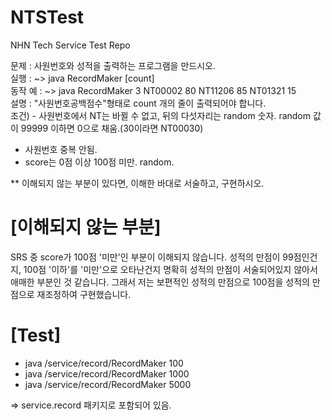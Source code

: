 # NTSTest
NHN Tech Service Test Repo

문제 : 사원번호와 성적을 출력하는 프로그램을 만드시오.  
실행 : ~> java RecordMaker [count]  
동작 예 : ~> java RecordMaker 3
NT00002 80 NT11206 85 NT01321 15  
설명 : "사원번호공백점수"형태로 count 개의 줄이 출력되어야 합니다.  
조건) - 사원번호에서 NT는 바뀔 수 없고, 뒤의 다섯자리는 random 숫자. 
random 값이 99999 이하면 0으로 채움.(30이라면 NT00030) 
- 사원번호 중복 안됨.  
- score는 0점 이상 100점 미만. random.  

** 이해되지 않는 부분이 있다면, 이해한 바대로 서술하고, 구현하시오.

# [이해되지 않는 부분] 
SRS 중 score가 100점 '미만'인 부분이 이해되지 않습니다.
성적의 만점이 99점인건지, 100점 '이하'를 '미만'으로 오타난건지 
명확히 성적의 만점이 서술되어있지 않아서 애매한 부분인 것 같습니다.
그래서 저는 보편적인 성적의 만점으로 100점을 성적의 만점으로 재조정하여 구현했습니다. 

# [Test]
- java /service/record/RecordMaker 100
- java /service/record/RecordMaker 1000
- java /service/record/RecordMaker 5000

=> service.record 패키지로 포함되어 있음.
